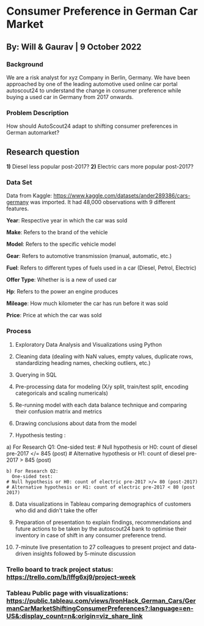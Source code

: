 # Consumer Preference in German Car Market 

## By: Will & Gaurav | 9 October 2022

### Background

We are a risk analyst for xyz Company in Berlin, Germany. We have been approached by one of the leading automotive used online car portal autoscout24 to understand the change in consumer preference while buying a used car in Germany from 2017 onwards. 

### Problem Description 

How should AutoScout24 adapt to shifting consumer preferences in German automarket?

## Research question 

**1)** Diesel less popular post-2017?
**2)** Electric cars more popular post-2017? 

### Data Set

Data from Kaggle: https://www.kaggle.com/datasets/ander289386/cars-germany was imported. It had 48,000 observations with 9 different features. 

**Year**: Respective year in which the car was sold

**Make**: Refers to the brand of the vehicle

**Model**: Refers to the specific vehicle model

**Gear**: Refers to automotive transmission (manual, automatic, etc.)

**Fuel**: Refers to different types of fuels used in a car (Diesel, Petrol, Electric)

**Offer Type**: Whether is is a new of used car

**Hp**: Refers to the power an engine produces

**Mileage**: How much kilometer the car has run before it was sold

**Price**: Price at which the car was sold

### Process

1) Exploratory Data Analysis and Visualizations using Python

2) Cleaning data (dealing with NaN values, empty values, duplicate rows, standardizing heading names, checking outliers, etc.)

3) Querying in SQL

4) Pre-processing data for modeling (X/y split, train/test split, encoding categoricals and scaling numericals)

5) Re-running model with each data balance technique and comparing their confusion matrix and metrics

6) Drawing conclusions about data from the model

7) Hypothesis testing : 

  a) For Research Q1: 
      One-sided test:
    # Null hypothesis or H0: count of diesel pre-2017 </= 845 (post)
    # Alternative hypothesis or H1: count of diesel pre-2017 > 845 (post)
    
    b) For Research Q2: 
      One-sided test:
    # Null hypothesis or H0: count of electric pre-2017 >/= 80 (post-2017)
    # Alternative hypothesis or H1: count of electric pre-2017 < 80 (post 2017)

8) Data visualizations in Tableau comparing demographics of customers who did and didn't take the offer

9) Preparation of presentation to explain findings, recommendations and future actions to be taken by the autoscout24 bank to optimise their inventory in case of shift in any consumer preference trend. 

10) 7-minute live presentation to 27 colleagues to present project and data-driven insights followed by 5-minute discussion

### Trello board to track project status: https://trello.com/b/Iffg6xj9/project-week

### Tableau Public page with visualizations: https://public.tableau.com/views/IronHack_German_Cars/GermanCarMarketShiftingConsumerPreferences?:language=en-US&:display_count=n&:origin=viz_share_link







